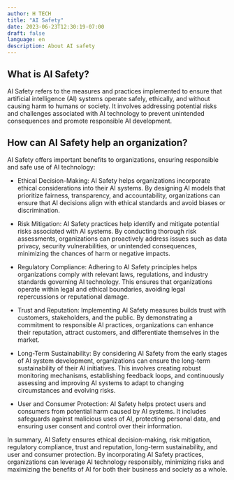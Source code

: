 ```yaml
---
author: H TECH
title: "AI Safety"
date: 2023-06-23T12:30:19-07:00
draft: false
language: en
description: About AI safety
---
```


## What is AI Safety? ##

AI Safety refers to the measures and practices implemented to ensure that artificial intelligence (AI) systems operate safely, ethically, and without causing harm to humans or society. It involves addressing potential risks and challenges associated with AI technology to prevent unintended consequences and promote responsible AI development.

## How can AI Safety help an organization? ##

AI Safety offers important benefits to organizations, ensuring responsible and safe use of AI technology:

- Ethical Decision-Making: AI Safety helps organizations incorporate ethical considerations into their AI systems. By designing AI models that prioritize fairness, transparency, and accountability, organizations can ensure that AI decisions align with ethical standards and avoid biases or discrimination.

- Risk Mitigation: AI Safety practices help identify and mitigate potential risks associated with AI systems. By conducting thorough risk assessments, organizations can proactively address issues such as data privacy, security vulnerabilities, or unintended consequences, minimizing the chances of harm or negative impacts.

- Regulatory Compliance: Adhering to AI Safety principles helps organizations comply with relevant laws, regulations, and industry standards governing AI technology. This ensures that organizations operate within legal and ethical boundaries, avoiding legal repercussions or reputational damage.

- Trust and Reputation: Implementing AI Safety measures builds trust with customers, stakeholders, and the public. By demonstrating a commitment to responsible AI practices, organizations can enhance their reputation, attract customers, and differentiate themselves in the market.

- Long-Term Sustainability: By considering AI Safety from the early stages of AI system development, organizations can ensure the long-term sustainability of their AI initiatives. This involves creating robust monitoring mechanisms, establishing feedback loops, and continuously assessing and improving AI systems to adapt to changing circumstances and evolving risks.

- User and Consumer Protection: AI Safety helps protect users and consumers from potential harm caused by AI systems. It includes safeguards against malicious uses of AI, protecting personal data, and ensuring user consent and control over their information.

In summary, AI Safety ensures ethical decision-making, risk mitigation, regulatory compliance, trust and reputation, long-term sustainability, and user and consumer protection. By incorporating AI Safety practices, organizations can leverage AI technology responsibly, minimizing risks and maximizing the benefits of AI for both their business and society as a whole.
